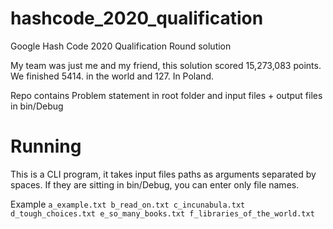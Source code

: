 # hashcode_2020_qualification
Google Hash Code 2020 Qualification Round solution

My team was just me and my friend, this solution scored 15,273,083 points. We finished 5414. in the world and 127. In Poland.

Repo contains Problem statement in root folder and input files + output files in bin/Debug

# Running

This is a CLI program, it takes input files paths as arguments separated by spaces. If they are sitting in  bin/Debug, you can enter only file names.

Example `a_example.txt b_read_on.txt c_incunabula.txt d_tough_choices.txt e_so_many_books.txt f_libraries_of_the_world.txt`
